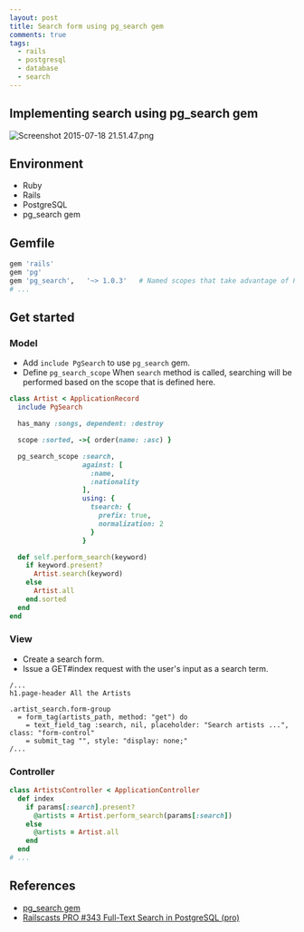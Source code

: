 ```yaml
---
layout: post
title: Search form using pg_search gem
comments: true
tags:
  - rails
  - postgresql
  - database
  - search
---
```


## Implementing search using pg_search gem

![Screenshot 2015-07-18 21.51.47.png](https://qiita-image-store.s3.amazonaws.com/0/82804/1ce907d4-6210-9db0-c5b2-248bfdf587be.png)

## Environment

- Ruby
- Rails
- PostgreSQL
- pg_search gem

## Gemfile

```rb
gem 'rails'
gem 'pg'
gem 'pg_search',   '~> 1.0.3'   # Named scopes that take advantage of PostgreSQL's full text search
# ...
```

## Get started

### Model

- Add `include PgSearch` to use `pg_search` gem.
- Define `pg_search_scope` When `search` method is called, searching will be performed based on the scope that is defined here.

```rb
class Artist < ApplicationRecord
  include PgSearch

  has_many :songs, dependent: :destroy

  scope :sorted, ->{ order(name: :asc) }

  pg_search_scope :search,
                  against: [
                    :name,
                    :nationality
                  ],
                  using: {
                    tsearch: {
                      prefix: true,
                      normalization: 2
                    }
                  }

  def self.perform_search(keyword)
    if keyword.present?
      Artist.search(keyword)
    else
      Artist.all
    end.sorted
  end
end
```

### View

- Create a search form.
- Issue a GET#index request with the user's input as a search term.

```slim
/...
h1.page-header All the Artists

.artist_search.form-group
  = form_tag(artists_path, method: "get") do
    = text_field_tag :search, nil, placeholder: "Search artists ...", class: "form-control"
    = submit_tag "", style: "display: none;"
/...
```

### Controller

```rb
class ArtistsController < ApplicationController
  def index
    if params[:search].present?
      @artists = Artist.perform_search(params[:search])
    else
      @artists = Artist.all
    end
  end
# ...
```

## References

- [pg_search gem](https://github.com/Casecommons/pg_search)
- [Railscasts PRO #343 Full-Text Search in PostgreSQL (pro)](https://www.youtube.com/watch?v=n41F29Qln5E)
